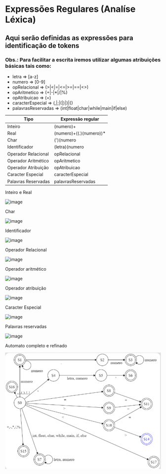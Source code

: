 # Expressões Regulares (Analíse Léxica)

## Aqui serão definidas as expressões para identificação de tokens

### Obs.: Para facilitar a escrita iremos utilizar algumas atribuições básicas tais como:

- letra => [a-z]
- numero => [0-9]
- opRelacional => (>|<|=|<=|>=|==|<>)
- opAritmetico => (+|-|*|/|%)
- opAtribuicao => (=)
- caracterEspecial => (,|;|(|)|}|{)
- palavrasReservadas => (int|float|char|while|main|if|else)

| Tipo | Expressão regular |
| ------| ------|
| Inteiro | (numero)+ |
| Real | (numero)+((.)(numero))* |
| Char | (')(numero|letra)(') |
| Identificador | (letra)(numero|letra)* |
| Operador Relacional | opRelacional |
| Operador Aritmético | opAritmetico |
| Operador Atribuição | opAtribuicao |
| Caracter Especial | caracterEspecial |
| Palavras Reservadas | palavrasReservadas |

Inteiro e Real

![image](https://user-images.githubusercontent.com/43259452/191248751-29fd073c-232a-4392-8377-0b518f2e60f9.png)

Char

![image](https://user-images.githubusercontent.com/43259452/191248896-ff15f3c3-157d-4f96-8f6c-31623a43a04f.png)

Identificador

![image](https://user-images.githubusercontent.com/43259452/191248995-b04d49fa-6eb9-42b3-84f4-c02c9401a8c4.png)

Operador Relacional

![image](https://user-images.githubusercontent.com/43259452/191250344-59e23e1f-48c9-49e9-a3a0-07f3d19550d4.png)

Operador aritmético

![image](https://user-images.githubusercontent.com/43259452/191250792-2386e137-0dd0-4f05-b451-e136872214d3.png)

Operador atribuição

![image](https://user-images.githubusercontent.com/43259452/191250866-0f4cff87-4187-4895-b011-3039b9fa7d26.png)

Caracter Especial

![image](https://user-images.githubusercontent.com/43259452/191251136-bb321d1c-403a-4d21-b8a1-090a377e4371.png)

Palavras reservadas

![image](https://user-images.githubusercontent.com/43259452/191251397-92cdfb7b-5b2b-4996-9981-abbf8f5c76b9.png)

Automato completo e refinado

![img.png](img.png)